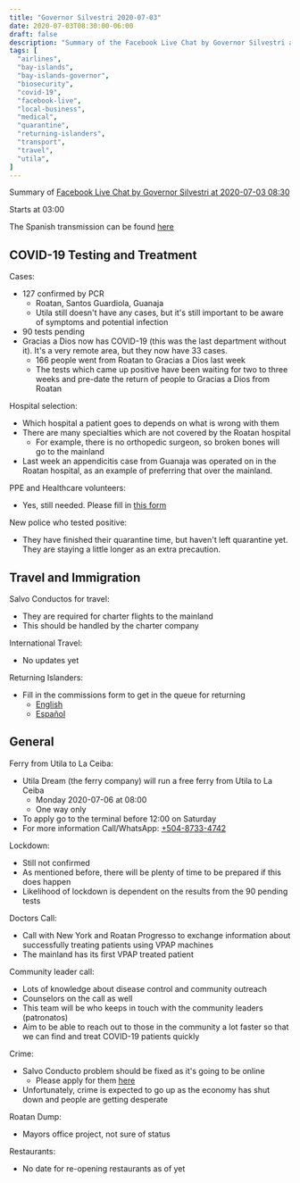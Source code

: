```yaml
---
title: "Governor Silvestri 2020-07-03"
date: 2020-07-03T08:30:00-06:00
draft: false
description: "Summary of the Facebook Live Chat by Governor Silvestri at 2020-07-03 08:30"
tags: [
  "airlines",
  "bay-islands",
  "bay-islands-governor",
  "biosecurity",
  "covid-19",
  "facebook-live",
  "local-business",
  "medical",
  "quarantine",
  "returning-islanders",
  "transport",
  "travel",
  "utila",
]
---
```


Summary of [Facebook Live Chat by Governor Silvestri at 2020-07-03
08:30](https://www.facebook.com/gobernacionislas/videos/580842209533473)

Starts at 03:00

The Spanish transmission can be found
[here](https://www.facebook.com/gobernacionislas/videos/1267064783462451/)

COVID-19 Testing and Treatment
------------------------------

Cases:
* 127 confirmed by PCR
  * Roatan, Santos Guardiola, Guanaja
  * Utila still doesn't have any cases, but it's still important to be aware of
    symptoms and potential infection
* 90 tests pending
* Gracias a Dios now has COVID-19 (this was the last department without it).
  It's a very remote area, but they now have 33 cases.
  * 166 people went from Roatan to Gracias a Dios last week
  * The tests which came up positive have been waiting for two to three weeks
    and pre-date the return of people to Gracias a Dios from Roatan

Hospital selection:
* Which hospital a patient goes to depends on what is wrong with them
* There are many specialties which are not covered by the Roatan hospital
  * For example, there is no orthopedic surgeon, so broken bones will go to the
    mainland
* Last week an appendicitis case from Guanaja was operated on in the Roatan
  hospital, as an example of preferring that over the mainland.

PPE and Healthcare volunteers:
* Yes, still needed. Please fill in [this
  form](https://forms.gle/ja8CtoHGA1Dx3JgaA)

New police who tested positive:
* They have finished their quarantine time, but haven't left quarantine yet.
  They are staying a little longer as an extra precaution.

Travel and Immigration
----------------------

Salvo Conductos for travel:
* They are required for charter flights to the mainland
* This should be handled by the charter company

International Travel:
* No updates yet

Returning Islanders:
* Fill in the commissions form to get in the queue for returning
  * [English](https://forms.gle/2hNt4pCJJYssKb666)
  * [Español](https://forms.gle/pd5GtCxTmpqU6e6k8)

General
-------

Ferry from Utila to La Ceiba:
* Utila Dream (the ferry company) will run a free ferry from Utila to La Ceiba
  * Monday 2020-07-06 at 08:00
  * One way only
* To apply go to the terminal before 12:00 on Saturday
* For more information Call/WhatsApp:
  [+504-8733-4742](https://wa.me/50487334742)

Lockdown:
* Still not confirmed
* As mentioned before, there will be plenty of time to be prepared if this does
  happen
* Likelihood of lockdown is dependent on the results from the 90 pending tests

Doctors Call:
* Call with New York and Roatan Progresso to exchange information about
  successfully treating patients using VPAP machines
* The mainland has its first VPAP treated patient

Community leader call:
* Lots of knowledge about disease control and community outreach
* Counselors on the call as well
* This team will be who keeps in touch with the community leaders (patronatos)
* Aim to be able to reach out to those in the community a lot faster so that we
  can find and treat COVID-19 patients quickly

Crime:
* Salvo Conducto problem should be fixed as it's going to be online
  * Please apply for them
    [here](https://serviciospoliciales.gob.hn/salvoconductos)
* Unfortunately, crime is expected to go up as the economy has shut down and
  people are getting desperate

Roatan Dump:
* Mayors office project, not sure of status

Restaurants:
* No date for re-opening restaurants as of yet
